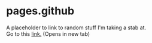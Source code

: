 # pages.github
A placeholder to link to random stuff I'm taking a stab at.<br>
Go to this <a href="http://test.harrychopra.com/">link.</a> (Opens in new tab)
